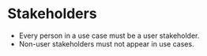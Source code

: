 # Stakeholders

- Every person in a use case must be a user stakeholder.
- Non-user stakeholders must not appear in use cases.
